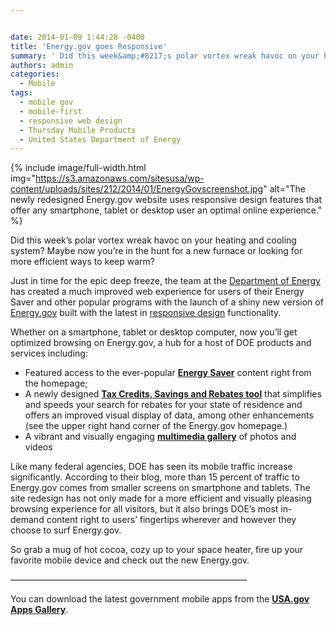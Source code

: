 ```yaml
---


date: 2014-01-09 1:44:28 -0400
title: 'Energy.gov goes Responsive'
summary: ' Did this week&amp;#8217;s polar vortex wreak havoc on your heating and cooling system? Maybe now you&amp;#8217;re in the hunt for a new furnace or looking for more efficient ways to keep'
authors: admin
categories:
  - Mobile
tags:
  - mobile gov
  - mobile-first
  - responsive web design
  - Thursday Mobile Products
  - United States Department of Energy
---
```



{% include image/full-width.html img="https://s3.amazonaws.com/sitesusa/wp-content/uploads/sites/212/2014/01/EnergyGovscreenshot.jpg" alt="The newly redesigned Energy.gov website uses responsive design features that offer any smartphone, tablet or desktop user an optimal online experience." %}

Did this week&#8217;s polar vortex wreak havoc on your heating and cooling system? Maybe now you&#8217;re in the hunt for a new furnace or looking for more efficient ways to keep warm?

Just in time for the epic deep freeze, the team at the [Department of Energy](http://energy.gov/about-us) has created a much improved web experience for users of their Energy Saver and other popular programs with the launch of a shiny new version of [Energy.gov](http://energy.gov/) built with the latest in [responsive design](https://www.WHATEVER/2013/06/11/responsive-design/ "Responsive Design Overview, Resources and Tools") functionality.

Whether on a smartphone, tablet or desktop computer, now you&#8217;ll get optimized browsing on Energy.gov, a hub for a host of DOE products and services including:

<ul class="how_to_mobile_list">
  <li>
    Featured access to the ever-popular <strong><a href="http://energy.gov/energysaver/energy-saver">Energy Saver</a></strong> content right from the homepage;
  </li>
  <li>
    A newly designed <strong><a href="http://energy.gov/savings/search?f%5B0%5D=im_field_location_state%3A1549">Tax Credits, Savings and Rebates tool</a></strong> that simplifies and speeds your search for rebates for your state of residence and offers an improved visual display of data, among other enhancements (see the upper right hand corner of the Energy.gov homepage.)
  </li>
  <li>
    A vibrant and visually engaging <strong><a href="http://energy.gov/articles/best-2013-our-favorites-photo-week">multimedia gallery</a></strong> of photos and videos<a href="http://energy.gov/articles/best-2013-our-favorites-photo-week"><br /> </a>
  </li>
</ul>

Like many federal agencies, DOE has seen its mobile traffic increase significantly. According to their blog, more than 15 percent of traffic to Energy.gov comes from smaller screens on smartphone and tablets. The site redesign has not only made for a more efficient and visually pleasing browsing experience for all visitors, but it also brings DOE&#8217;s most in-demand content right to users&#8217; fingertips wherever and however they choose to surf Energy.gov.

So grab a mug of hot cocoa, cozy up to your space heater, fire up your favorite mobile device and check out the new Energy.gov.

&#8212;&#8212;&#8212;&#8212;&#8212;&#8212;&#8212;&#8212;&#8212;&#8212;&#8212;&#8212;&#8212;&#8212;&#8212;&#8212;&#8212;&#8212;&#8212;&#8212;&#8212;&#8212;&#8212;&#8212;&#8212;&#8212;&#8212;

You can download the latest government mobile apps from the **[USA.gov Apps Gallery](http://apps.usa.gov/)**.